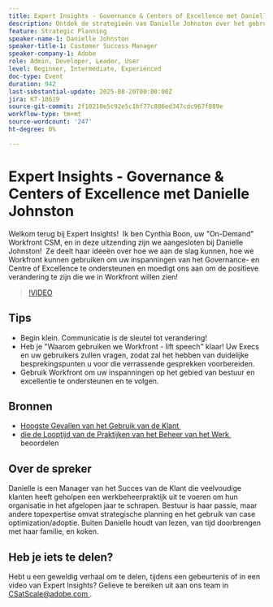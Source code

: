 ```yaml
---
title: Expert Insights - Governance & Centers of Excellence met Danielle Johnston
description: Ontdek de strategieën van Danielle Johnston over het gebruik van Workfront om governance en expertisecentra op te bouwen die adoptie en positieve verandering stimuleren.
feature: Strategic Planning
speaker-name-1: Danielle Johnston
speaker-title-1: Customer Success Manager
speaker-company-1: Adobe
role: Admin, Developer, Leader, User
level: Beginner, Intermediate, Experienced
doc-type: Event
duration: 942
last-substantial-update: 2025-08-20T00:00:00Z
jira: KT-18619
source-git-commit: 2f10210e5c92e5c1bf77c886ed347cdc967f089e
workflow-type: tm+mt
source-wordcount: '247'
ht-degree: 0%

---
```



# Expert Insights - Governance &amp; Centers of Excellence met Danielle Johnston

Welkom terug bij Expert Insights!  Ik ben Cynthia Boon, uw &quot;On-Demand&quot; Workfront CSM, en in deze uitzending zijn we aangesloten bij Danielle Johnston!  Ze deelt haar ideeën over hoe we aan de slag kunnen, hoe we Workfront kunnen gebruiken om uw inspanningen van het Governance- en Centre of Excellence te ondersteunen en moedigt ons aan om de positieve verandering te zijn die we in Workfront willen zien! 

>[!VIDEO](https://video.tv.adobe.com/v/3469897/?learn=on&enablevpops)

## Tips

* Begin klein. Communicatie is de sleutel tot verandering! 
* Heb je &quot;Waarom gebruiken we Workfront - lift speech&quot; klaar! Uw Execs en uw gebruikers zullen vragen, zodat zal het hebben van duidelijke besprekingspunten u voor die verrassende gesprekken voorbereiden. 
* Gebruik Workfront om uw inspanningen op het gebied van bestuur en excellentie te ondersteunen en te volgen. 

## Bronnen

* [&#x200B; Hoogste Gevallen van het Gebruik van de Klant &#x200B;](https://cdn.experience.workfront.com/Training/Guides/Customer+Success+at+Scale/Top+Customer+Use+Cases.png) 
* [&#x200B; die de Looptijd van de Praktijken van het Beheer van het Werk &#x200B;](https://cdn.experience.workfront.com/Training/Guides/Customer+Success+at+Scale/Assessing+the+Maturity+of+Work+Management+Practices.png) beoordelen 

## Over de spreker

Danielle is een Manager van het Succes van de Klant die veelvoudige klanten heeft geholpen een werkbeheerpraktijk uit te voeren om hun organisatie in het afgelopen jaar te schrapen. Bestuur is haar passie, maar andere topexpertise omvat strategische planning en het gebruik van case optimization/adoptie. Buiten Danielle houdt van lezen, van tijd doorbrengen met haar familie, en koken. 

## Heb je iets te delen?

Hebt u een geweldig verhaal om te delen, tijdens een gebeurtenis of in een video van Expert Insights? Gelieve te bereiken uit aan ons team in [&#x200B; CSatScale@adobe.com &#x200B;](mailto:CSatScale@adobe.com).


